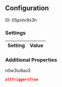 # <nil>
## Configuration
ID:  05pnhr9x3h



### Settings
| Setting | Value  |
| :------------------------ | ---------------------------------------- |
 




### Additional Properties
n0w3iu8ao3
 ```json 
allTriggersTrue
```



